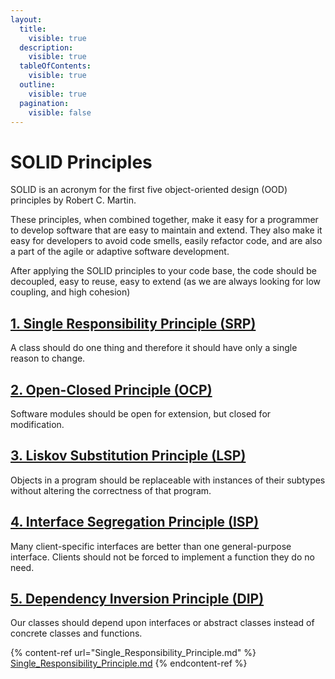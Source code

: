 ```yaml
---
layout:
  title:
    visible: true
  description:
    visible: true
  tableOfContents:
    visible: true
  outline:
    visible: true
  pagination:
    visible: false
---
```


# SOLID Principles

SOLID is an acronym for the first five object-oriented design (OOD) principles by Robert C. Martin.

These principles, when combined together, make it easy for a programmer to develop software that are easy to maintain and extend. They also make it easy for developers to avoid code smells, easily refactor code, and are also a part of the agile or adaptive software development.

After applying the SOLID principles to your code base, the code should be decoupled, easy to reuse, easy to extend (as we are always looking for low coupling, and high cohesion)

## [1. Single Responsibility Principle (SRP)](Single\_Responsibility\_Principle.md)

A class should do one thing and therefore it should have only a single reason to change.

## [2. Open-Closed Principle (OCP)](Open\_Closed\_Principle.md)

Software modules should be open for extension, but closed for modification.

## [3. Liskov Substitution Principle (LSP)](Liskov\_Substitution\_Principle.md)

Objects in a program should be replaceable with instances of their subtypes without altering the correctness of that program.

## [4. Interface Segregation Principle (ISP)](Interface\_Segregation\_Principle.md)

Many client-specific interfaces are better than one general-purpose interface. Clients should not be forced to implement a function they do no need.

## [5. Dependency Inversion Principle (DIP)](Dependency\_Inversion\_Principle.md)

Our classes should depend upon interfaces or abstract classes instead of concrete classes and functions.

{% content-ref url="Single_Responsibility_Principle.md" %}
[Single\_Responsibility\_Principle.md](Single\_Responsibility\_Principle.md)
{% endcontent-ref %}
